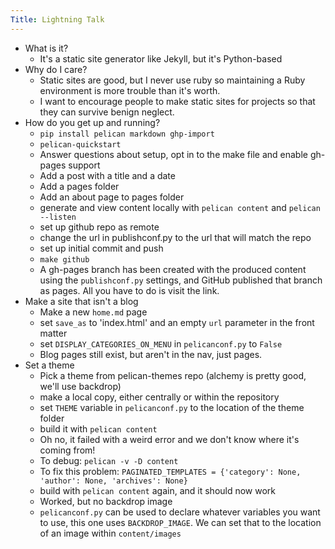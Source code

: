 ```yaml
---
Title: Lightning Talk
---
```


- What is it?
    - It's a static site generator like Jekyll, but it's Python-based
- Why do I care?
    - Static sites are good, but I never use ruby so maintaining a Ruby environment is more trouble than it's worth.
    - I want to encourage people to make static sites for projects so that they can survive benign neglect.
- How do you get up and running?
	- `pip install pelican markdown ghp-import`
	- `pelican-quickstart`
	- Answer questions about setup, opt in to the make file and enable gh-pages support
	- Add a post with a title and a date
	- Add a pages folder
	- Add an about page to pages folder
	- generate and view content locally with `pelican content` and `pelican --listen`
	- set up github repo as remote
	- change the url in publishconf.py to the url that will match the repo
	- set up initial commit and push
	- `make github`
	- A gh-pages branch has been created with the produced content using the `publishconf.py` settings, and GitHub published that branch as pages. All you have to do is visit the link.
- Make a site that isn't a blog
	- Make a new `home.md` page
	- set `save_as` to 'index.html' and an empty `url` parameter in the front matter
	- set `DISPLAY_CATEGORIES_ON_MENU` in `pelicanconf.py` to `False`
	- Blog pages still exist, but aren't in the nav, just pages.
- Set a theme
	- Pick a theme from pelican-themes repo (alchemy is pretty good, we'll use backdrop)
	- make a local copy, either centrally or within the repository
	- set `THEME` variable in `pelicanconf.py` to the location of the theme folder
	- build it with `pelican content`
	- Oh no, it failed with a weird error and we don't know where it's coming from!
	- To debug: `pelican -v -D content`
	- To fix this problem: `PAGINATED_TEMPLATES = {'category': None, 'author': None, 'archives': None}`
	- build with `pelican content` again, and it should now work
	- Worked, but no backdrop image
	- `pelicanconf.py` can be used to declare whatever variables you want to use, this one uses `BACKDROP_IMAGE`. We can set that to the location of an image within `content/images`